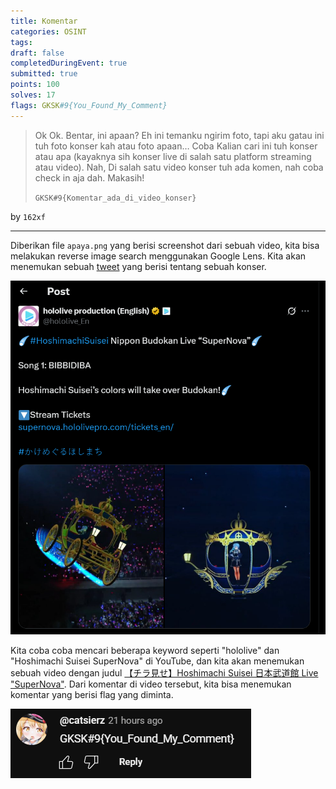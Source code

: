 ```yaml
---
title: Komentar
categories: OSINT
tags: 
draft: false
completedDuringEvent: true
submitted: true
points: 100
solves: 17
flags: GKSK#9{You_Found_My_Comment}
---
```

> Ok Ok. Bentar, ini apaan? Eh ini temanku ngirim foto, tapi aku gatau ini tuh foto konser kah atau foto apaan… Coba Kalian cari ini tuh konser atau apa (kayaknya sih konser live di salah satu platform streaming atau video). Nah, Di salah satu video konser tuh ada komen, nah coba check in aja dah. Makasih!
>
> `GKSK#9{Komentar_ada_di_video_konser}`

by `162xf`

---

Diberikan file `apaya.png` yang berisi screenshot dari sebuah video, kita bisa melakukan reverse image search menggunakan Google Lens. Kita akan menemukan sebuah [tweet](https://x.com/hololive_En/status/1885616863889260762) yang berisi tentang sebuah konser.

![alt text](image.png)

Kita coba coba mencari beberapa keyword seperti "hololive" dan "Hoshimachi Suisei SuperNova" di YouTube, dan kita akan menemukan sebuah video dengan judul [【チラ見せ】Hoshimachi Suisei 日本武道館 Live "SuperNova"](https://www.youtube.com/watch?v=_o_mtN68KEg). Dari komentar di video tersebut, kita bisa menemukan komentar yang berisi flag yang diminta.

![alt text](image-1.png)
